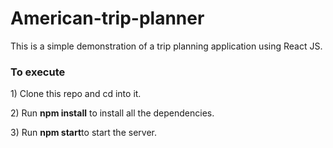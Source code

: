 # American-trip-planner
This is a simple demonstration of a trip planning application using React JS.

<h3>To execute</h3>

<p>1) Clone this repo and cd into it.</p>
<p>2) Run <b>npm install</b> to install all the dependencies.</p>
<p>3) Run <b>npm start</b>to start the server.</p>


